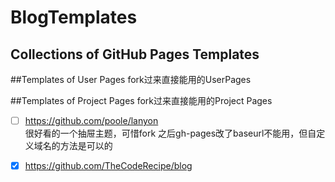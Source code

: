# BlogTemplates
Collections of GitHub Pages Templates
---
##Templates of User Pages
fork过来直接能用的UserPages

##Templates of Project Pages
fork过来直接能用的Project Pages

 - [ ] https://github.com/poole/lanyon<br>
 很好看的一个抽屉主题，可惜fork 之后gh-pages改了baseurl不能用，但自定义域名的方法是可以的
 - [X] https://github.com/TheCodeRecipe/blog
 
